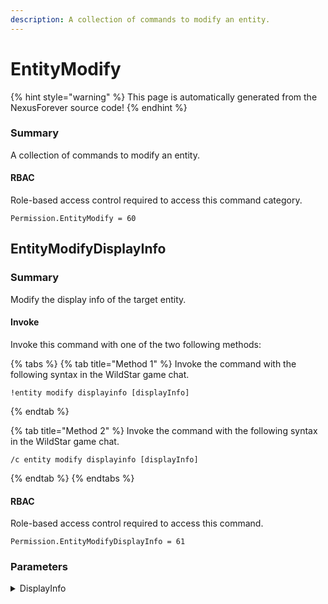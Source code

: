 ```yaml
---
description: A collection of commands to modify an entity.
---
```


# EntityModify

{% hint style="warning" %}
This page is automatically generated from the NexusForever source code!
{% endhint %}

### Summary

A collection of commands to modify an entity.

#### RBAC

Role-based access control required to access this command category.

```
Permission.EntityModify = 60
```

## EntityModifyDisplayInfo

### Summary

Modify the display info of the target entity.

#### Invoke

Invoke this command with one of the two following methods:

{% tabs %}
{% tab title="Method 1" %}
Invoke the command with the following syntax in the WildStar game chat.

```
!entity modify displayinfo [displayInfo]
```
{% endtab %}

{% tab title="Method 2" %}
Invoke the command with the following syntax in the WildStar game chat.

```
/c entity modify displayinfo [displayInfo]
```
{% endtab %}
{% endtabs %}

#### RBAC

Role-based access control required to access this command.

```
Permission.EntityModifyDisplayInfo = 61
```

### Parameters

<details>

<summary>DisplayInfo</summary>

#### Summary

No description available.

#### Optional

No

</details>

